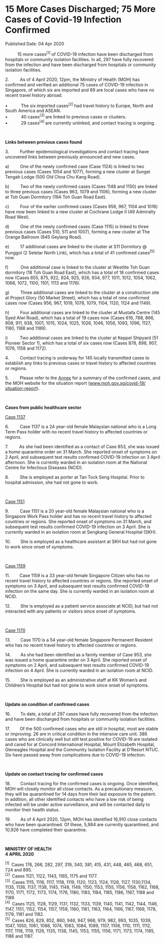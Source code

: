 <html>
    <meta http-equiv="Content-Type" content="text/html; charset=utf-8"/>
    <meta charset="utf-8"/>
    <title>15 More Cases Discharged; 75 More Cases of Covid-19 Infection Confirmed</title>
    <body><h1>15 More Cases Discharged; 75 More Cases of Covid-19 Infection Confirmed</h1>
    <p>Published Date: 04 Apr 2020</p> <p>&nbsp;&nbsp;&nbsp;&nbsp;&nbsp;&nbsp;&nbsp;&nbsp;&nbsp; 15 more cases<sup>[1] </sup>of COVID-19 infection have been discharged from hospitals or community isolation facilities. In all, 297 have fully recovered from the infection and have been discharged from hospitals or community isolation facilities. </p><p>2.&nbsp;&nbsp;&nbsp;&nbsp;&nbsp;&nbsp;&nbsp;&nbsp; As of 4 April 2020, 12pm, the Ministry of Health (MOH) has confirmed and verified an additional 75 cases of COVID-19 infection in Singapore, of which six are imported and 69 are local cases who have no recent travel history abroad. </p><p>•&nbsp;&nbsp;&nbsp;&nbsp;&nbsp;&nbsp;&nbsp;&nbsp;&nbsp;&nbsp; The six imported cases<sup>[2] </sup>had travel history to Europe, North and South America and ASEAN.<br>•&nbsp;&nbsp;&nbsp;&nbsp;&nbsp;&nbsp;&nbsp;&nbsp;&nbsp;&nbsp; 40 cases<sup>[3] </sup>are linked to previous cases or clusters.<br>•&nbsp;&nbsp;&nbsp;&nbsp;&nbsp;&nbsp;&nbsp;&nbsp;&nbsp;&nbsp; 29 cases<sup>[4] </sup>are currently unlinked, and contact tracing is ongoing. </p><p>&nbsp;</p><p><strong>Links between previous cases found</strong></p><p>3.&nbsp;&nbsp;&nbsp;&nbsp;&nbsp;&nbsp;&nbsp;&nbsp; Further epidemiological investigations and contact tracing have uncovered links between previously announced and new cases.</p><p>a)&nbsp;&nbsp;&nbsp;&nbsp;&nbsp;&nbsp;&nbsp;&nbsp; One of the newly confirmed case (Case 1124) is linked to two previous cases (Cases 1054 and 1077), forming a new cluster at Sungei Tengah Lodge (500 Old Choa Chu Kang Road).</p><p>b)&nbsp;&nbsp;&nbsp;&nbsp;&nbsp;&nbsp;&nbsp;&nbsp; Two of the newly confirmed cases (Cases 1148 and 1150) are linked to three previous cases (Cases 963, 1079 and 1106), forming a new cluster at Toh Guan Dormitory (19A Toh Guan Road East).</p><p>c)&nbsp;&nbsp;&nbsp;&nbsp;&nbsp;&nbsp;&nbsp;&nbsp; Four of the earlier confirmed cases (Cases 956, 967, 1104 and 1018) have now been linked to a new cluster at Cochrane Lodge II (49 Admiralty Road West).</p><p>d)&nbsp;&nbsp;&nbsp;&nbsp;&nbsp;&nbsp;&nbsp;&nbsp; One of the newly confirmed cases (Case 1115) is linked to three previous cases (Cases 510, 511 and 1007), forming a new cluster at The Orange Ballroom (845 Geylang Road).</p><p>e)&nbsp;&nbsp;&nbsp;&nbsp;&nbsp;&nbsp;&nbsp;&nbsp; 17 additional cases are linked to the cluster at S11 Dormitory @ Punggol (2 Seletar North Link), which has a total of 41 confirmed cases<sup>[5] </sup>now.</p><p>f)&nbsp;&nbsp;&nbsp;&nbsp;&nbsp;&nbsp;&nbsp;&nbsp;&nbsp; One additional case is linked to the cluster at Westlite Toh Guan dormitory (18 Toh Guan Road East), which has a total of 18 confirmed cases now (Cases 655, 875, 922, 924, 925, 926, 934, 977, 1011, 1012, 1054, 1062, 1068, 1072, 1100, 1101, 1113 and 1176).</p><p>g)&nbsp;&nbsp;&nbsp;&nbsp;&nbsp;&nbsp;&nbsp;&nbsp; Three additional cases are linked to the cluster at a construction site at Project Glory (50 Market Street), which has a total of nine confirmed cases now (Cases 956, 967, 1019, 1078, 1079, 1104, 1120, 1124 and 1149).</p><p>h)&nbsp;&nbsp;&nbsp;&nbsp;&nbsp;&nbsp;&nbsp;&nbsp; Four additional cases are linked to the cluster at Mustafa Centre (145 Syed Alwi Road), which has a total of 19 cases now (Cases 616, 788, 866, 908, 911, 938, 1001, 1015, 1024, 1025, 1026, 1046, 1056, 1093, 1096, 1127, 1180, 1188 and 1189). </p><p>i)&nbsp;&nbsp;&nbsp;&nbsp;&nbsp;&nbsp;&nbsp;&nbsp;&nbsp; Two additional cases are linked to the cluster at Keppel Shipyard (51 Pioneer Sector 1), which has a total of six cases now (Cases 878, 898, 907, 1076, 1158 and 1172). </p><p>4.&nbsp;&nbsp;&nbsp;&nbsp;&nbsp;&nbsp;&nbsp;&nbsp; Contact tracing is underway for 145 locally transmitted cases to establish any links to previous cases or travel history to affected countries or regions. </p><p>5.&nbsp;&nbsp;&nbsp;&nbsp;&nbsp;&nbsp;&nbsp;&nbsp; Please refer to the <a title="Annex" href="/docs/librariesprovider5/pressroom/press-releases/annex4-4.pdf?sfvrsn=ace2f0c9_4">Annex</a>&nbsp;for a summary of the confirmed cases, and the MOH website for the situation report (<a title="" href="http://www.moh.gov.sg/covid-19/situation-report" target="_blank" data-saferedirecturl="https://www.google.com/url?q=http://www.moh.gov.sg/covid-19/situation-report&amp;source=gmail&amp;ust=1586091584359000&amp;usg=AFQjCNGs1pIQ7MFuLEamI5x0e-M9ym9rVw">www.moh.gov.sg/covid-19/<wbr>situation-report</a>). </p><p>&nbsp;</p><p><strong>Cases from public healthcare sector</strong></p><p><u>Case 1137 </u></p><p>6.&nbsp;&nbsp;&nbsp;&nbsp;&nbsp;&nbsp;&nbsp;&nbsp; Case 1137 is a 24 year-old female Malaysian national who is a Long Term Pass holder with no recent travel history to affected countries or regions. </p><p>7.&nbsp;&nbsp;&nbsp;&nbsp;&nbsp;&nbsp;&nbsp;&nbsp; As she had been identified as a contact of Case 853, she was issued a home quarantine order on 31 March. She reported onset of symptoms on 2 April, and subsequent test results confirmed COVID-19 infection on 3 April afternoon. She is currently warded in an isolation room at the National Centre for Infectious Diseases (NCID). </p><p>8.&nbsp;&nbsp;&nbsp;&nbsp;&nbsp;&nbsp;&nbsp;&nbsp; She is employed as porter at Tan Tock Seng Hospital. Prior to hospital admission, she had not gone to work. </p><p>&nbsp;</p><p><u>Case 1151</u></p><p>9.&nbsp;&nbsp;&nbsp;&nbsp;&nbsp;&nbsp;&nbsp;&nbsp; Case 1151 is a 20 year-old female Malaysian national who is a Singapore Work Pass holder and has no recent travel history to affected countries or regions. She reported onset of symptoms on 31 March, and subsequent test results confirmed COVID-19 infection on 3 April. She is currently warded in an isolation room at Sengkang General Hospital (SKH). </p><p>10.&nbsp;&nbsp;&nbsp;&nbsp;&nbsp;&nbsp;&nbsp; She is employed as a healthcare assistant at SKH but had not gone to work since onset of symptoms. </p><p>&nbsp;</p><p><u>Case 1159 </u></p><p>11.&nbsp;&nbsp;&nbsp;&nbsp;&nbsp;&nbsp;&nbsp; Case 1159 is a 33 year-old female Singapore Citizen who has no recent travel history to affected countries or regions. She reported onset of symptoms on 3 April, and subsequent test results confirmed COVID-19 infection on the same day. She is currently warded in an isolation room at NCID. </p><p>12.&nbsp;&nbsp;&nbsp;&nbsp;&nbsp;&nbsp;&nbsp; She is employed as a patient service associate at NCID, but had not interacted with any patients or visitors since onset of symptoms. </p><p>&nbsp;</p><p><u>Case 1170 </u></p><p>13.&nbsp;&nbsp;&nbsp;&nbsp;&nbsp;&nbsp;&nbsp; Case 1170 is a 54 year-old female Singapore Permanent Resident who has no recent travel history to affected countries or regions. </p><p>14.&nbsp;&nbsp;&nbsp;&nbsp;&nbsp;&nbsp;&nbsp; As she had been identified as a family member of Case 953, she was issued a home quarantine order on 3 April. She reported onset of symptoms on 2 April, and subsequent test results confirmed COVID-19 infection on 4 April. She is currently warded in an isolation room at NCID. </p><p>15.&nbsp;&nbsp;&nbsp;&nbsp;&nbsp;&nbsp;&nbsp; She is employed as an administrative staff at KK Women’s and Children’s Hospital but had not gone to work since onset of symptoms. </p><p>&nbsp;</p><p><strong>Update on condition of confirmed cases</strong></p><p>16.&nbsp;&nbsp;&nbsp;&nbsp;&nbsp;&nbsp;&nbsp; To date, a total of 297 cases have fully recovered from the infection and have been discharged from hospitals or community isolation facilities. </p><p>17.&nbsp;&nbsp;&nbsp;&nbsp;&nbsp;&nbsp;&nbsp; Of the 500 confirmed cases who are still in hospital, most are stable or improving. 26 are in critical condition in the intensive care unit. 386 cases who are clinically well but still test positive for COVID-19 are isolated and cared for at Concord International Hospital, Mount Elizabeth Hospital, Gleneagles Hospital and the Community Isolation Facility at D’Resort NTUC. Six have passed away from complications due to COVID-19 infection.</p><p>&nbsp;</p><p><strong>Update on contact tracing for confirmed cases </strong></p><p>18.&nbsp;&nbsp;&nbsp;&nbsp;&nbsp;&nbsp;&nbsp; Contact tracing for the confirmed cases is ongoing. Once identified, MOH will closely monitor all close contacts. As a precautionary measure, they will be quarantined for 14 days from their last exposure to the patient. In addition, all other identified contacts who have a low risk of being infected will be under active surveillance, and will be contacted daily to monitor their health status. </p><p>19.&nbsp;&nbsp;&nbsp;&nbsp;&nbsp;&nbsp;&nbsp; As of 4 April 2020, 12pm, MOH has identified 16,910 close contacts who have been quarantined. Of these, 5,984 are currently quarantined, and 10,926 have completed their quarantine.</p><p>&nbsp;</p><p><strong>MINISTRY OF HEALTH<br>4 APRIL 2020</strong></p><p><sup>[1]&nbsp;</sup> Cases 176, 266, 282, 297, 319, 340, 381, 415, 431, 448, 465, 468, 651, 724 and 895.<br><sup>[2]&nbsp; </sup>Cases 1121, 1122, 1143, 1165, 1175 and 1177.<br><sup>[3]&nbsp;</sup> Cases 1115, 1116, 1117, 1118, 1119, 1120, 1123, 1124, 1126, 1127, 1130,1134, 1135, 1136, 1137, 1138, 1145, 1148, 1149, 1150, 1153, 1155, 1156, 1158, 1162, 1168, 1170, 1171, 1172, 1173, 1174, 1176, 1180, 1183, 1184, 1185, 1186, 1187, 1188 and 1189.<br><sup>[4] &nbsp;</sup>Cases 1125, 1128, 1129, 1131, 1132, 1133, 1139, 1140, 1141, 1142, 1144, 1146, 1147, 1151, 1152, 1154, 1157, 1159, 1160, 1161, 1163, 1164, 1166, 1167, 1169, 1178, 1179, 1181 and 1182.<br><sup>[5]&nbsp; </sup>Cases 826, 829, 852, 860, 946, 947, 966, 979, 982, 993, 1035, 1039, 1047, 1050, 1061, 1066, 1074, 1083, 1084, 1089, 1107, 1108, 1110, 1111, 1112, 1117, 1118, 1119, 1126, 1135, 1138, 1145, 1153, 1155, 1156, 1171, 1173, 1174, 1185, 1186 and 1187.</p></body>
</html>
